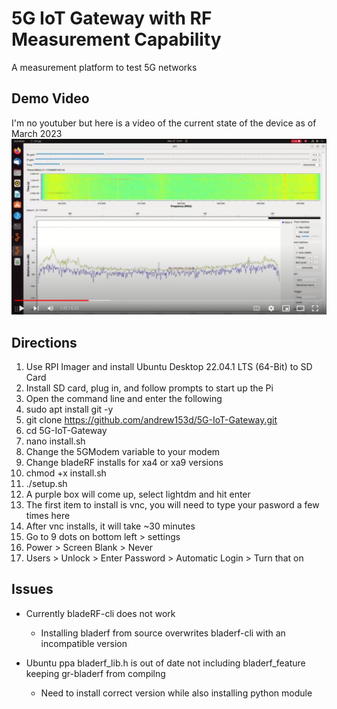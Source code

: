 # 5G IoT Gateway with RF Measurement Capability
A measurement platform to test 5G networks

## Demo Video
I'm no youtuber but here is a video of the current state of the device as of March 2023
[![5G Demo](media/screenshot_youtube.png)](https://youtu.be/Gw4qhBvPAFY)

## Directions
1. Use RPI Imager and install Ubuntu Desktop 22.04.1 LTS (64-Bit) to SD Card
2. Install SD card, plug in, and follow prompts to start up the Pi
3. Open the command line and enter the following
4. sudo apt install git -y
5. git clone https://github.com/andrew153d/5G-IoT-Gateway.git
6. cd 5G-IoT-Gateway
7. nano install.sh
8. Change the 5GModem variable to your modem
9. Change bladeRF installs for xa4 or xa9 versions
10. chmod +x install.sh
11.  ./setup.sh
12. A purple box will come up, select lightdm and hit enter
13. The first item to install is vnc, you will need to type your pasword a few times here
14. After vnc installs, it will take ~30 minutes
15. Go to 9 dots on bottom left > settings
16. Power > Screen Blank > Never
17. Users > Unlock > Enter Password > Automatic Login > Turn that on


## Issues
* Currently bladeRF-cli does not work
  * Installing bladerf from source overwrites bladerf-cli with an incompatible version

* Ubuntu ppa bladerf_lib.h is out of date not including bladerf_feature keeping gr-bladerf from compilng
  * Need to install correct version while also installing python module
